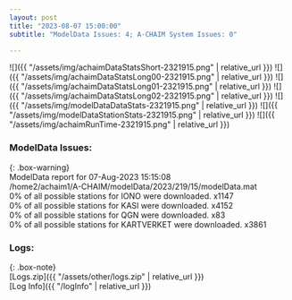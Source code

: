 ```yaml
---
layout: post
title: "2023-08-07 15:00:00"
subtitle: "ModelData Issues: 4; A-CHAIM System Issues: 0"

---
```


![]({{ "/assets/img/achaimDataStatsShort-2321915.png" | relative_url }})
![]({{ "/assets/img/achaimDataStatsLong00-2321915.png" | relative_url }})
![]({{ "/assets/img/achaimDataStatsLong01-2321915.png" | relative_url }})
![]({{ "/assets/img/achaimDataStatsLong02-2321915.png" | relative_url }})
![]({{ "/assets/img/modelDataDataStats-2321915.png" | relative_url }})
![]({{ "/assets/img/modelDataStationStats-2321915.png" | relative_url }})
![]({{ "/assets/img/achaimRunTime-2321915.png" | relative_url }})


### ModelData Issues:  
  
{: .box-warning}  
 ModelData report for 07-Aug-2023 15:15:08   
 /home2/achaim1/A-CHAIM/modelData/2023/219/15/modelData.mat   
 0% of all possible stations for IONO were downloaded. x1147   
 0% of all possible stations for KASI were downloaded. x4152   
 0% of all possible stations for QGN were downloaded. x83   
 0% of all possible stations for KARTVERKET were downloaded. x3861   
  


### Logs:  
  
{: .box-note}  
[Logs.zip]({{ "/assets/other/logs.zip" | relative_url }})  
[Log Info]({{ "/logInfo" | relative_url }})  
